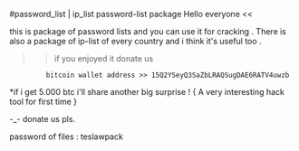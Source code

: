 #password_list | ip_list
password-list package
Hello everyone <<

this is package of password lists and you can use it for cracking . There is also a package of ip-list of every country and i think it's useful too .

>>if you enjoyed it donate us 
             
             bitcoin wallet address >> 15Q2YSeyQ3SaZbLRAQSugDAE6RATV4uwzb

*if i get 5.000 btc i'll share another big surprise ! { A very interesting hack tool for first time }

-_- donate us pls.

password of files : teslawpack

